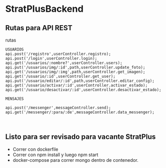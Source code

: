 # StratPlusBackend

## Rutas para API REST

rutas

```
USUARIOS
api.post('/registro',userController.registro);
api.post('/login',userController.login);
api.get('/usuarios/:nombre?',userController.users);
api.put('/usuarios/img/:id',path,userController.update_foto);
api.get('/usuarios/img/:img',path,userController.get_imagen);
api.get('/usuario/:id',userController.get_user);
api.put('/usuario/editar/:id',path,userController.editar_config);
api.get('/usuario/activar/:id',userController.activar_estado);
api.get('/usuario/desactivar/:id',userController.desactivar_estado);

MENSAJES

api.post('/messenger',messageController.send);
api.get('/messenger/:para/:de',messageController.data_messenger);



```


## Listo para ser revisado para vacante StratPlus

* Correr con dockerfile
* Correr con npm install y luego npm start
* docker-compose para correr mongo dentro de contenedor.
